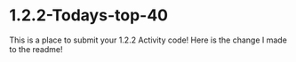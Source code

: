 # 1.2.2-Todays-top-40
This is a place to submit your 1.2.2 Activity code! 
Here is the change I made to the readme!
